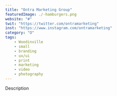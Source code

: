 ```yaml
---
title: "Ontra Marketing Group"
featuredImage: ./-hamburgers.png
website: "#"
twit: "https://twitter.com/ontramarketing"
inst: "https://www.instagram.com/ontramarketing"
category: "O"
tags:
    - Woodinville
    - small
    - branding
    - ux/ui
    - print
    - marketing
    - video
    - photography
---
```


Description
